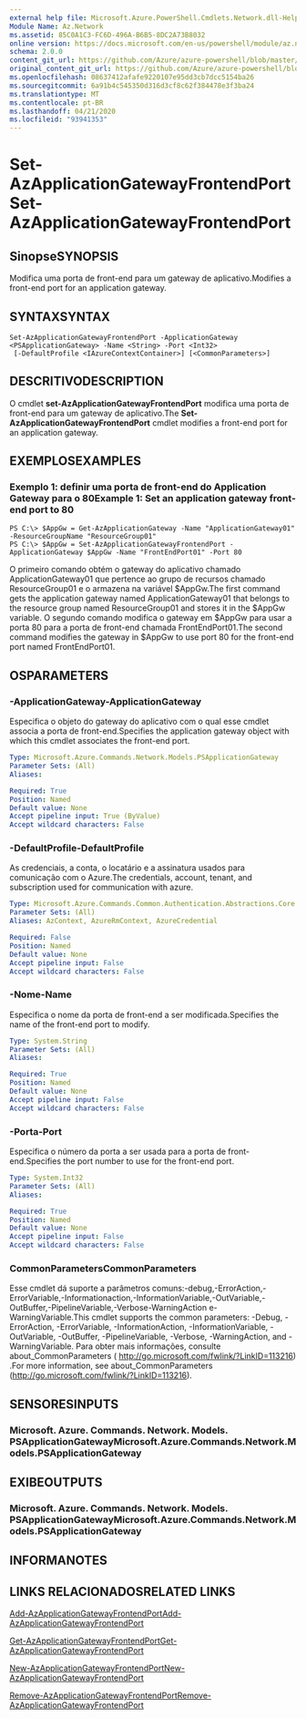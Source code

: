 ```yaml
---
external help file: Microsoft.Azure.PowerShell.Cmdlets.Network.dll-Help.xml
Module Name: Az.Network
ms.assetid: 85C0A1C3-FC6D-496A-B6B5-8DC2A73B8032
online version: https://docs.microsoft.com/en-us/powershell/module/az.network/set-azapplicationgatewayfrontendport
schema: 2.0.0
content_git_url: https://github.com/Azure/azure-powershell/blob/master/src/Network/Network/help/Set-AzApplicationGatewayFrontendPort.md
original_content_git_url: https://github.com/Azure/azure-powershell/blob/master/src/Network/Network/help/Set-AzApplicationGatewayFrontendPort.md
ms.openlocfilehash: 08637412afafe9220107e95dd3cb7dcc5154ba26
ms.sourcegitcommit: 6a91b4c545350d316d3cf8c62f384478e3f3ba24
ms.translationtype: MT
ms.contentlocale: pt-BR
ms.lasthandoff: 04/21/2020
ms.locfileid: "93941353"
---
```

# <span data-ttu-id="cc18c-101">Set-AzApplicationGatewayFrontendPort</span><span class="sxs-lookup"><span data-stu-id="cc18c-101">Set-AzApplicationGatewayFrontendPort</span></span>

## <span data-ttu-id="cc18c-102">Sinopse</span><span class="sxs-lookup"><span data-stu-id="cc18c-102">SYNOPSIS</span></span>
<span data-ttu-id="cc18c-103">Modifica uma porta de front-end para um gateway de aplicativo.</span><span class="sxs-lookup"><span data-stu-id="cc18c-103">Modifies a front-end port for an application gateway.</span></span>

## <span data-ttu-id="cc18c-104">SYNTAX</span><span class="sxs-lookup"><span data-stu-id="cc18c-104">SYNTAX</span></span>

```
Set-AzApplicationGatewayFrontendPort -ApplicationGateway <PSApplicationGateway> -Name <String> -Port <Int32>
 [-DefaultProfile <IAzureContextContainer>] [<CommonParameters>]
```

## <span data-ttu-id="cc18c-105">DESCRITIVO</span><span class="sxs-lookup"><span data-stu-id="cc18c-105">DESCRIPTION</span></span>
<span data-ttu-id="cc18c-106">O cmdlet **set-AzApplicationGatewayFrontendPort** modifica uma porta de front-end para um gateway de aplicativo.</span><span class="sxs-lookup"><span data-stu-id="cc18c-106">The **Set-AzApplicationGatewayFrontendPort** cmdlet modifies a front-end port for an application gateway.</span></span>

## <span data-ttu-id="cc18c-107">EXEMPLOS</span><span class="sxs-lookup"><span data-stu-id="cc18c-107">EXAMPLES</span></span>

### <span data-ttu-id="cc18c-108">Exemplo 1: definir uma porta de front-end do Application Gateway para o 80</span><span class="sxs-lookup"><span data-stu-id="cc18c-108">Example 1: Set an application gateway front-end port to 80</span></span>
```
PS C:\> $AppGw = Get-AzApplicationGateway -Name "ApplicationGateway01" -ResourceGroupName "ResourceGroup01"
PS C:\> $AppGw = Set-AzApplicationGatewayFrontendPort -ApplicationGateway $AppGw -Name "FrontEndPort01" -Port 80
```

<span data-ttu-id="cc18c-109">O primeiro comando obtém o gateway do aplicativo chamado ApplicationGateway01 que pertence ao grupo de recursos chamado ResourceGroup01 e o armazena na variável $AppGw.</span><span class="sxs-lookup"><span data-stu-id="cc18c-109">The first command gets the application gateway named ApplicationGateway01 that belongs to the resource group named ResourceGroup01 and stores it in the $AppGw variable.</span></span>
<span data-ttu-id="cc18c-110">O segundo comando modifica o gateway em $AppGw para usar a porta 80 para a porta de front-end chamada FrontEndPort01.</span><span class="sxs-lookup"><span data-stu-id="cc18c-110">The second command modifies the gateway in $AppGw to use port 80 for the front-end port named FrontEndPort01.</span></span>

## <span data-ttu-id="cc18c-111">OS</span><span class="sxs-lookup"><span data-stu-id="cc18c-111">PARAMETERS</span></span>

### <span data-ttu-id="cc18c-112">-ApplicationGateway</span><span class="sxs-lookup"><span data-stu-id="cc18c-112">-ApplicationGateway</span></span>
<span data-ttu-id="cc18c-113">Especifica o objeto do gateway do aplicativo com o qual esse cmdlet associa a porta de front-end.</span><span class="sxs-lookup"><span data-stu-id="cc18c-113">Specifies the application gateway object with which this cmdlet associates the front-end port.</span></span>

```yaml
Type: Microsoft.Azure.Commands.Network.Models.PSApplicationGateway
Parameter Sets: (All)
Aliases:

Required: True
Position: Named
Default value: None
Accept pipeline input: True (ByValue)
Accept wildcard characters: False
```

### <span data-ttu-id="cc18c-114">-DefaultProfile</span><span class="sxs-lookup"><span data-stu-id="cc18c-114">-DefaultProfile</span></span>
<span data-ttu-id="cc18c-115">As credenciais, a conta, o locatário e a assinatura usados para comunicação com o Azure.</span><span class="sxs-lookup"><span data-stu-id="cc18c-115">The credentials, account, tenant, and subscription used for communication with azure.</span></span>

```yaml
Type: Microsoft.Azure.Commands.Common.Authentication.Abstractions.Core.IAzureContextContainer
Parameter Sets: (All)
Aliases: AzContext, AzureRmContext, AzureCredential

Required: False
Position: Named
Default value: None
Accept pipeline input: False
Accept wildcard characters: False
```

### <span data-ttu-id="cc18c-116">-Nome</span><span class="sxs-lookup"><span data-stu-id="cc18c-116">-Name</span></span>
<span data-ttu-id="cc18c-117">Especifica o nome da porta de front-end a ser modificada.</span><span class="sxs-lookup"><span data-stu-id="cc18c-117">Specifies the name of the front-end port to modify.</span></span>

```yaml
Type: System.String
Parameter Sets: (All)
Aliases:

Required: True
Position: Named
Default value: None
Accept pipeline input: False
Accept wildcard characters: False
```

### <span data-ttu-id="cc18c-118">-Porta</span><span class="sxs-lookup"><span data-stu-id="cc18c-118">-Port</span></span>
<span data-ttu-id="cc18c-119">Especifica o número da porta a ser usada para a porta de front-end.</span><span class="sxs-lookup"><span data-stu-id="cc18c-119">Specifies the port number to use for the front-end port.</span></span>

```yaml
Type: System.Int32
Parameter Sets: (All)
Aliases:

Required: True
Position: Named
Default value: None
Accept pipeline input: False
Accept wildcard characters: False
```

### <span data-ttu-id="cc18c-120">CommonParameters</span><span class="sxs-lookup"><span data-stu-id="cc18c-120">CommonParameters</span></span>
<span data-ttu-id="cc18c-121">Esse cmdlet dá suporte a parâmetros comuns:-debug,-ErrorAction,-ErrorVariable,-Informationaction,-InformationVariable,-OutVariable,-OutBuffer,-PipelineVariable,-Verbose-WarningAction e-WarningVariable.</span><span class="sxs-lookup"><span data-stu-id="cc18c-121">This cmdlet supports the common parameters: -Debug, -ErrorAction, -ErrorVariable, -InformationAction, -InformationVariable, -OutVariable, -OutBuffer, -PipelineVariable, -Verbose, -WarningAction, and -WarningVariable.</span></span> <span data-ttu-id="cc18c-122">Para obter mais informações, consulte about_CommonParameters ( http://go.microsoft.com/fwlink/?LinkID=113216) .</span><span class="sxs-lookup"><span data-stu-id="cc18c-122">For more information, see about_CommonParameters (http://go.microsoft.com/fwlink/?LinkID=113216).</span></span>

## <span data-ttu-id="cc18c-123">SENSORES</span><span class="sxs-lookup"><span data-stu-id="cc18c-123">INPUTS</span></span>

### <span data-ttu-id="cc18c-124">Microsoft. Azure. Commands. Network. Models. PSApplicationGateway</span><span class="sxs-lookup"><span data-stu-id="cc18c-124">Microsoft.Azure.Commands.Network.Models.PSApplicationGateway</span></span>

## <span data-ttu-id="cc18c-125">EXIBE</span><span class="sxs-lookup"><span data-stu-id="cc18c-125">OUTPUTS</span></span>

### <span data-ttu-id="cc18c-126">Microsoft. Azure. Commands. Network. Models. PSApplicationGateway</span><span class="sxs-lookup"><span data-stu-id="cc18c-126">Microsoft.Azure.Commands.Network.Models.PSApplicationGateway</span></span>

## <span data-ttu-id="cc18c-127">INFORMA</span><span class="sxs-lookup"><span data-stu-id="cc18c-127">NOTES</span></span>

## <span data-ttu-id="cc18c-128">LINKS RELACIONADOS</span><span class="sxs-lookup"><span data-stu-id="cc18c-128">RELATED LINKS</span></span>

[<span data-ttu-id="cc18c-129">Add-AzApplicationGatewayFrontendPort</span><span class="sxs-lookup"><span data-stu-id="cc18c-129">Add-AzApplicationGatewayFrontendPort</span></span>](./Add-AzApplicationGatewayFrontendPort.md)

[<span data-ttu-id="cc18c-130">Get-AzApplicationGatewayFrontendPort</span><span class="sxs-lookup"><span data-stu-id="cc18c-130">Get-AzApplicationGatewayFrontendPort</span></span>](./Get-AzApplicationGatewayFrontendPort.md)

[<span data-ttu-id="cc18c-131">New-AzApplicationGatewayFrontendPort</span><span class="sxs-lookup"><span data-stu-id="cc18c-131">New-AzApplicationGatewayFrontendPort</span></span>](./New-AzApplicationGatewayFrontendPort.md)

[<span data-ttu-id="cc18c-132">Remove-AzApplicationGatewayFrontendPort</span><span class="sxs-lookup"><span data-stu-id="cc18c-132">Remove-AzApplicationGatewayFrontendPort</span></span>](./Remove-AzApplicationGatewayFrontendPort.md)
